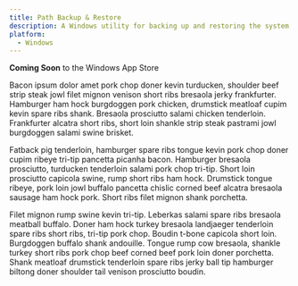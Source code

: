 ```yaml
---
title: Path Backup & Restore
description: A Windows utility for backing up and restoring the system's Path (System and User Path).
platform: 
  - Windows
---
```


**Coming Soon** to the Windows App Store

Bacon ipsum dolor amet pork chop doner kevin turducken, shoulder beef strip steak jowl filet mignon venison short ribs bresaola jerky frankfurter. Hamburger ham hock burgdoggen pork chicken, drumstick meatloaf cupim kevin spare ribs shank. Bresaola prosciutto salami chicken tenderloin. Frankfurter alcatra short ribs, short loin shankle strip steak pastrami jowl burgdoggen salami swine brisket.

Fatback pig tenderloin, hamburger spare ribs tongue kevin pork chop doner cupim ribeye tri-tip pancetta picanha bacon. Hamburger bresaola prosciutto, turducken tenderloin salami pork chop tri-tip. Short loin prosciutto capicola swine, rump short ribs ham hock. Drumstick tongue ribeye, pork loin jowl buffalo pancetta chislic corned beef alcatra bresaola sausage ham hock pork. Short ribs filet mignon shank porchetta.

Filet mignon rump swine kevin tri-tip. Leberkas salami spare ribs bresaola meatball buffalo. Doner ham hock turkey bresaola landjaeger tenderloin spare ribs short ribs, tri-tip pork chop. Boudin t-bone capicola short loin. Burgdoggen buffalo shank andouille. Tongue rump cow bresaola, shankle turkey short ribs pork chop beef corned beef pork loin doner porchetta. Shank meatloaf drumstick tenderloin spare ribs jerky ball tip hamburger biltong doner shoulder tail venison prosciutto boudin.